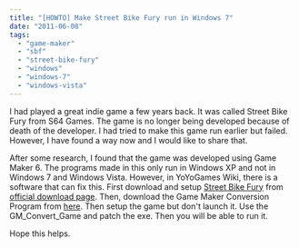 ```yaml
---
title: "[HOWTO] Make Street Bike Fury run in Windows 7"
date: "2011-06-08"
tags: 
  - "game-maker"
  - "sbf"
  - "street-bike-fury"
  - "windows"
  - "windows-7"
  - "windows-vista"
---
```


I had played a great indie game a few years back. It was called Street Bike Fury from S64 Games. The game is no longer being developed because of death of the developer. I had tried to make this game run earlier but failed. However, I have found a way now and I would like to share that.

After some research, I found that the game was developed using Game Maker 6. The programs made in this only run in Windows XP and not in Windows 7 and Windows Vista. However, in YoYoGames Wiki, there is a software that can fix this. First download and setup [Street Bike Fury](http://shawn64.com/sbf.php) from [official download page](http://shawn64.com/sbf.php). Then, download the Game Maker Conversion Program from [here](http://wiki.yoyogames.com/images/7/77/GM_Convert_Game.zip). Then setup the game but don't launch it. Use the GM\_Convert\_Game and patch the exe. Then you will be able to run it.

Hope this helps.
